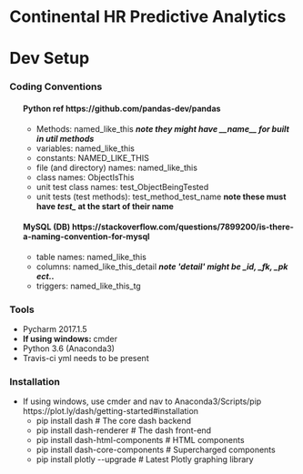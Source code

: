 <!DOCTYPE html>
<html lang="en">
<head>
    <meta charset="UTF-8">
    
</head>
<body>
<h1>Continental HR Predictive Analytics

<h1>Dev Setup</h1>
<h3>Coding Conventions</h3>
<ul>
    <h4>Python ref <a>https://github.com/pandas-dev/pandas</a></h4>
    <ul>
        <li>Methods: named_like_this <b><i>note they might have __name__ for built in util methods</i></b>
        <li>variables: named_like_this
        <li>constants: NAMED_LIKE_THIS
        <li>file (and directory) names: named_like_this
        <li>class names: ObjectIsThis</li>
        <li>unit test class names: test_ObjectBeingTested
        <li>unit tests (test methods): test_method_test_name <b>note these must have <i>test_</i> at the start of their name</b>
    </ul>
    <h4>MySQL (DB) <a>https://stackoverflow.com/questions/7899200/is-there-a-naming-convention-for-mysql</a></h4>
        <ul>
        <li>table names: named_like_this
        <li>columns: named_like_this_detail <b><i>note 'detail' might be _id, _fk, _pk ect..</i></b>
        <li>triggers: named_like_this_tg
    </ul>
</ul>
<h3>Tools</h3>
<ul>
    <li>Pycharm 2017.1.5</li>
    <li><b>If using windows: </b> cmder</li>
    <li>Python 3.6 (Anaconda3)</li>
    <li>Travis-ci yml needs to be present</li>
</ul>

<h3>Installation</h3>
<ul>
    <li>
        If using windows, use cmder and nav to Anaconda3/Scripts/pip
        <a>https://plot.ly/dash/getting-started#installation</a>
        <ul>
        <li>
        pip install dash  # The core dash backend
        <li>
        pip install dash-renderer # The dash front-end
        <li>
        pip install dash-html-components # HTML components
        <li>
        pip install dash-core-components  # Supercharged components
        <li>
        pip install plotly --upgrade  # Latest Plotly graphing library
    </li>
</ul>

</body>
</html>